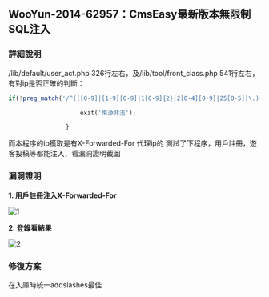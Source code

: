 ## WooYun-2014-62957：CmsEasy最新版本無限制SQL注入

### 詳細說明
/lib/default/user_act.php 326行左右，及/lib/tool/front_class.php 541行左右，有對ip是否正確的判斷：

```php
if(!preg_match('/^(([0-9]|[1-9][0-9]|1[0-9]{2}|2[0-4][0-9]|25[0-5])\.){3}([0-9]|[1-9][0-9]|1[0-9]{2}|2[0-4][0-9]|25[0-5])$/', front::ip())&&!preg_match('@^\s*((([0-9A-Fa-f]{1,4}:){7}(([0-9A-Fa-f]{1,4})|:))|(([0-9A-Fa-f]{1,4}:){6}(:|((25[0-5]|2[0-4]\d|[01]?\d{1,2})(\.(25[0-5]|2[0-4]\d|[01]?\d{1,2})){3})|(:[0-9A-Fa-f]{1,4})))|(([0-9A-Fa-f]{1,4}:){5}((:((25[0-5]|2[0-4]\d|[01]?\d{1,2})(\.(25[0-5]|2[0-4]\d|[01]?\d{1,2})){3})?)|((:[0-9A-Fa-f]{1,4}){1,2})))|(([0-9A-Fa-f]{1,4}:){4}(:[0-9A-Fa-f]{1,4}){0,1}((:((25[0-5]|2[0-4]\d|[01]?\d{1,2})(\.(25[0-5]|2[0-4]\d|[01]?\d{1,2})){3})?)|((:[0-9A-Fa-f]{1,4}){1,2})))|(([0-9A-Fa-f]{1,4}:){3}(:[0-9A-Fa-f]{1,4}){0,2}((:((25[0-5]|2[0-4]\d|[01]?\d{1,2})(\.(25[0-5]|2[0-4]\d|[01]?\d{1,2})){3})?)|((:[0-9A-Fa-f]{1,4}){1,2})))|(([0-9A-Fa-f]{1,4}:){2}(:[0-9A-Fa-f]{1,4}){0,3}((:((25[0-5]|2[0-4]\d|[01]?\d{1,2})(\.(25[0-5]|2[0-4]\d|[01]?\d{1,2})){3})?)|((:[0-9A-Fa-f]{1,4}){1,2})))|(([0-9A-Fa-f]{1,4}:)(:[0-9A-Fa-f]{1,4}){0,4}((:((25[0-5]|2[0-4]\d|[01]?\d{1,2})(\.(25[0-5]|2[0-4]\d|[01]?\d{1,2})){3})?)|((:[0-9A-Fa-f]{1,4}){1,2})))|(:(:[0-9A-Fa-f]{1,4}){0,5}((:((25[0-5]|2[0-4]\d|[01]?\d{1,2})(\.(25[0-5]|2[0-4]\d|[01]?\d{1,2})){3})?)|((:[0-9A-Fa-f]{1,4}){1,2})))|(((25[0-5]|2[0-4]\d|[01]?\d{1,2})(\.(25[0-5]|2[0-4]\d|[01]?\d{1,2})){3})))(%.+)?\s*$@', front::ip())){ //這位置寫得太複雜了，好像很強大，我看到了(%.+)?，呃，%'不過可以注入引號了？

                    exit('來源非法');

                }
```

而本程序的ip獲取是有X-Forwarded-For 代理ip的
測試了下程序，用戶註冊，遊客投稿等都能注入，看漏洞證明截圖


### 漏洞證明
**1. 用戶註冊注入X-Forwarded-For**

![1](https://raw.githubusercontent.com/dyeat/PDF/master/%E8%AB%96PHP%E5%B8%B8%E8%A6%8B%E7%9A%84%E6%BC%8F%E6%B4%9E/images/3/3.11/3.11-1.jpg)

**2. 登錄看結果**

![2](https://raw.githubusercontent.com/dyeat/PDF/master/%E8%AB%96PHP%E5%B8%B8%E8%A6%8B%E7%9A%84%E6%BC%8F%E6%B4%9E/images/3/3.11/3.11-2.jpg)

### 修復方案

在入庫時統一addslashes最佳

